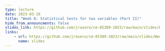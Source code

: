 ```yaml
---
type: lecture
date: 2023-03-16
title: "Week 8: Statistical tests for two variables (Part II)"
hide_from_announcments: false
slides_link: https://github.com/jrasero/cm-85309-2023/raw/main/slides/Week-8.pdf
links: 
    - url: https://github.com/jrasero/cm-85309-2023/raw/main/slides/Week-8.pdf
      name: slides
---
```



